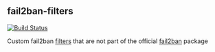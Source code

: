 ## fail2ban-filters

[![Build Status](https://travis-ci.org/Oefenweb/fail2ban-filters.svg?branch=master)](https://travis-ci.org/Oefenweb/fail2ban-filters)

Custom fail2ban [filters](http://www.fail2ban.org/wiki/index.php/Fail2ban:Community_Portal) that are not part of the official [fail2ban](http://www.fail2ban.org/) package
